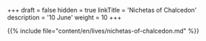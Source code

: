 +++
draft = false
hidden = true
linkTitle = 'Nichetas of Chalcedon'
description = '10 June'
weight = 10
+++

{{% include file="content/en/lives/nichetas-of-chalcedon.md" %}}
